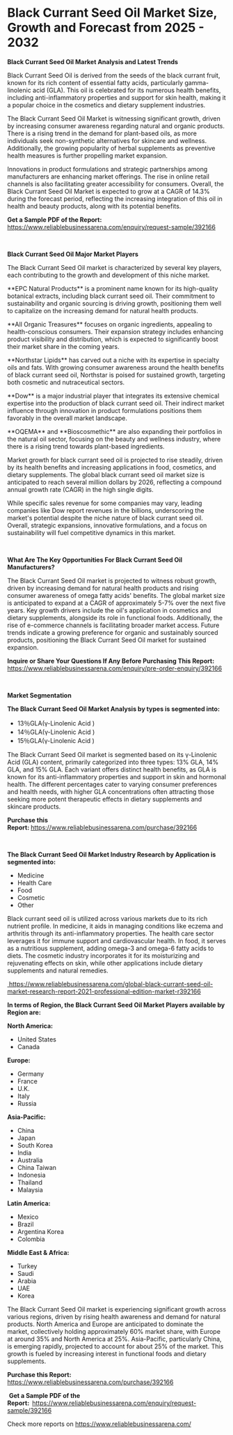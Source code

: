 <p><h1>Black Currant Seed Oil Market Size, Growth and Forecast from 2025 - 2032</h1></p><p><strong>Black Currant Seed Oil Market Analysis and Latest Trends</strong></p>
<p><p>Black Currant Seed Oil is derived from the seeds of the black currant fruit, known for its rich content of essential fatty acids, particularly gamma-linolenic acid (GLA). This oil is celebrated for its numerous health benefits, including anti-inflammatory properties and support for skin health, making it a popular choice in the cosmetics and dietary supplement industries.</p><p>The Black Currant Seed Oil Market is witnessing significant growth, driven by increasing consumer awareness regarding natural and organic products. There is a rising trend in the demand for plant-based oils, as more individuals seek non-synthetic alternatives for skincare and wellness. Additionally, the growing popularity of herbal supplements as preventive health measures is further propelling market expansion. </p><p>Innovations in product formulations and strategic partnerships among manufacturers are enhancing market offerings. The rise in online retail channels is also facilitating greater accessibility for consumers. Overall, the Black Currant Seed Oil Market is expected to grow at a CAGR of 14.3% during the forecast period, reflecting the increasing integration of this oil in health and beauty products, along with its potential benefits.</p></p>
<p><strong>Get a Sample PDF of the Report:&nbsp;</strong> <a href="https://www.reliablebusinessarena.com/enquiry/request-sample/392166?utm_campaign=1932&utm_medium=2&utm_source=Github&utm_content=ia&utm_term=17012025&utm_id=black-currant-seed-oil">https://www.reliablebusinessarena.com/enquiry/request-sample/392166</a></p>
<p>&nbsp;</p>
<p><strong>Black Currant Seed Oil Major Market Players</strong></p>
<p><p>The Black Currant Seed Oil market is characterized by several key players, each contributing to the growth and development of this niche market. </p><p>**EPC Natural Products** is a prominent name known for its high-quality botanical extracts, including black currant seed oil. Their commitment to sustainability and organic sourcing is driving growth, positioning them well to capitalize on the increasing demand for natural health products.</p><p>**All Organic Treasures** focuses on organic ingredients, appealing to health-conscious consumers. Their expansion strategy includes enhancing product visibility and distribution, which is expected to significantly boost their market share in the coming years.</p><p>**Northstar Lipids** has carved out a niche with its expertise in specialty oils and fats. With growing consumer awareness around the health benefits of black currant seed oil, Northstar is poised for sustained growth, targeting both cosmetic and nutraceutical sectors.</p><p>**Dow** is a major industrial player that integrates its extensive chemical expertise into the production of black currant seed oil. Their indirect market influence through innovation in product formulations positions them favorably in the overall market landscape.</p><p>**OQEMA** and **Bioscosmethic** are also expanding their portfolios in the natural oil sector, focusing on the beauty and wellness industry, where there is a rising trend towards plant-based ingredients.</p><p>Market growth for black currant seed oil is projected to rise steadily, driven by its health benefits and increasing applications in food, cosmetics, and dietary supplements. The global black currant seed oil market size is anticipated to reach several million dollars by 2026, reflecting a compound annual growth rate (CAGR) in the high single digits.</p><p>While specific sales revenue for some companies may vary, leading companies like Dow report revenues in the billions, underscoring the market's potential despite the niche nature of black currant seed oil. Overall, strategic expansions, innovative formulations, and a focus on sustainability will fuel competitive dynamics in this market.</p></p>
<p>&nbsp;</p>
<p><strong>What Are The Key Opportunities For Black Currant Seed Oil Manufacturers?</strong></p>
<p><p>The Black Currant Seed Oil market is projected to witness robust growth, driven by increasing demand for natural health products and rising consumer awareness of omega fatty acids' benefits. The global market size is anticipated to expand at a CAGR of approximately 5-7% over the next five years. Key growth drivers include the oil's application in cosmetics and dietary supplements, alongside its role in functional foods. Additionally, the rise of e-commerce channels is facilitating broader market access. Future trends indicate a growing preference for organic and sustainably sourced products, positioning the Black Currant Seed Oil market for sustained expansion.</p></p>
<p><strong>Inquire or Share Your Questions If Any Before Purchasing This Report:</strong> <a href="https://www.reliablebusinessarena.com/enquiry/pre-order-enquiry/392166?utm_campaign=1932&utm_medium=2&utm_source=Github&utm_content=ia&utm_term=17012025&utm_id=black-currant-seed-oil">https://www.reliablebusinessarena.com/enquiry/pre-order-enquiry/392166</a></p>
<p>&nbsp;</p>
<p><strong>Market Segmentation</strong></p>
<p><strong>The Black Currant Seed Oil Market Analysis by types is segmented into:</strong></p>
<p><ul><li>13％GLA(γ-Linolenic Acid )</li><li>14％GLA(γ-Linolenic Acid )</li><li>15％GLA(γ-Linolenic Acid )</li></ul></p>
<p><p>The Black Currant Seed Oil market is segmented based on its γ-Linolenic Acid (GLA) content, primarily categorized into three types: 13% GLA, 14% GLA, and 15% GLA. Each variant offers distinct health benefits, as GLA is known for its anti-inflammatory properties and support in skin and hormonal health. The different percentages cater to varying consumer preferences and health needs, with higher GLA concentrations often attracting those seeking more potent therapeutic effects in dietary supplements and skincare products.</p></p>
<p><strong>Purchase this Report:&nbsp;</strong><a href="https://www.reliablebusinessarena.com/purchase/392166?utm_campaign=1932&utm_medium=2&utm_source=Github&utm_content=ia&utm_term=17012025&utm_id=black-currant-seed-oil">https://www.reliablebusinessarena.com/purchase/392166</a></p>
<p>&nbsp;</p>
<p><strong>The Black Currant Seed Oil Market Industry Research by Application is segmented into:</strong></p>
<p><ul><li>Medicine</li><li>Health Care</li><li>Food</li><li>Cosmetic</li><li>Other</li></ul></p>
<p><p>Black currant seed oil is utilized across various markets due to its rich nutrient profile. In medicine, it aids in managing conditions like eczema and arthritis through its anti-inflammatory properties. The health care sector leverages it for immune support and cardiovascular health. In food, it serves as a nutritious supplement, adding omega-3 and omega-6 fatty acids to diets. The cosmetic industry incorporates it for its moisturizing and rejuvenating effects on skin, while other applications include dietary supplements and natural remedies.</p></p>
<p><a href="https://www.reliablebusinessarena.com/global-black-currant-seed-oil-market-research-report-2021-professional-edition-market-r392166?utm_campaign=1932&utm_medium=2&utm_source=Github&utm_content=ia&utm_term=17012025&utm_id=black-currant-seed-oil">&nbsp;https://www.reliablebusinessarena.com/global-black-currant-seed-oil-market-research-report-2021-professional-edition-market-r392166</a></p>
<p><strong>In terms of Region, the Black Currant Seed Oil Market Players available by Region are:</strong></p>
<p>
    <p> <strong> North America: </strong>
        <ul>
            <li>United States</li>
            <li>Canada</li>
        </ul>
        </p> 
    <p> <strong> Europe: </strong>
        <ul>
            <li>Germany</li>
            <li>France</li>
            <li>U.K.</li>
            <li>Italy</li>
            <li>Russia</li>
        </ul>
        </p> 
    <p> <strong> Asia-Pacific: </strong>
        <ul>
            <li>China</li>
            <li>Japan</li>
            <li>South Korea</li>
            <li>India</li>
            <li>Australia</li>
            <li>China Taiwan</li>
            <li>Indonesia</li>
            <li>Thailand</li>
            <li>Malaysia</li>
        </ul>
        </p> 
    <p> <strong> Latin America: </strong>
        <ul>
            <li>Mexico</li>
            <li>Brazil</li>
            <li>Argentina Korea</li>
            <li>Colombia</li>
        </ul>
        </p> 
    <p> <strong> Middle East & Africa: </strong>
        <ul>
            <li>Turkey</li>
            <li>Saudi</li>
            <li>Arabia</li>
            <li>UAE</li>
            <li>Korea</li>
        </ul>
    </p>
    </p>
<p><p>The Black Currant Seed Oil market is experiencing significant growth across various regions, driven by rising health awareness and demand for natural products. North America and Europe are anticipated to dominate the market, collectively holding approximately 60% market share, with Europe at around 35% and North America at 25%. Asia-Pacific, particularly China, is emerging rapidly, projected to account for about 25% of the market. This growth is fueled by increasing interest in functional foods and dietary supplements.</p></p>
<p><strong>Purchase this Report: </strong><a href="https://www.reliablebusinessarena.com/purchase/392166?utm_campaign=1932&utm_medium=2&utm_source=Github&utm_content=ia&utm_term=17012025&utm_id=black-currant-seed-oil">https://www.reliablebusinessarena.com/purchase/392166</a></p>
<p>&nbsp;<strong>Get a Sample PDF of the Report:&nbsp;&nbsp;</strong><a href="https://www.reliablebusinessarena.com/enquiry/request-sample/392166?utm_campaign=1932&utm_medium=2&utm_source=Github&utm_content=ia&utm_term=17012025&utm_id=black-currant-seed-oil">https://www.reliablebusinessarena.com/enquiry/request-sample/392166</a></p>
<p><strong></strong></p>
<p>Check more reports on <a href="https://www.reliablebusinessarena.com/?utm_campaign=1932&utm_medium=2&utm_source=Github&utm_content=ia&utm_term=17012025&utm_id=black-currant-seed-oil">https://www.reliablebusinessarena.com/</a></p>